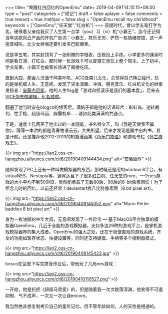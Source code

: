 +++
title= "唤醒红白回忆的OpenEmu"
date= 2019-04-09T14:15:15+08:00
type = "post"
categories = ["琐记"]
draft = false
aplayer = false
comments = true
reward = true
mathjax = false
slug = "OpenEmu recall my chirldhood"
keywords = ["OpenEmu","任天堂","红白机"]
+++
孩提时代，曾以学五笔打字为名，硬缠着父亲给我买了人生第一台学（you）习（xi）机“小霸王”，迄今还记得当年这款风云产品的开机广告词：小霸王，其乐无穷，俨然一枚情绪按钮，这一声拖音喊叫，比少女娇嗔还要引发多巴胺爆表。

说是学五笔，其实封顶背了一张附赠的字根表，压根没上手练。小学更多的课余时间是看日漫、打红白。那时候一张游戏卡可以废寝忘食玩上整个周末。上了初中，学业渐重，小霸王也被家长锁进了阁楼吃灰。
<!--more-->
直到大四，那会儿沉湎于阿美咔叽、ACG及果儿文化，总觉得自己特立独行，玩的是单机版人生。无意间，发现了贷本漫画、冲浪、朋克音乐、红白机文化的继承发扬者：[安藤杰尼斯][l1]，他的人生flag是「游戏和摇滚乐是我们的基本盘」，后来去[VICE杂志做编辑，化名贼贼][l2]。

翻遍了他当时安在blogcn的博客后，满脑子都是他的话语碎片：彩虹岛、逆转裁判、性手枪、超级玛丽、霹雳机车……诸如此类满满的共通点。

于是，速度上孔网买了他出过的一本随笔，书名特文艺，叫《我是天使我不骗你》，薄薄一本讲的都是青春物语云云，大失所望。后来才发现是国中出的书，甚是汗颜。还是推荐他2012-2013的短篇漫画集《[角乐门物语][l3]》和游戏专栏《[怀古游戏王][l4]》。

{{< img src="https://ian2.oss-cn-hangzhou.aliyuncs.com/clt6/20190409144434.png" alt="安藤画作" >}}

随即发现了PC上还有一种叫做模拟器的东西，那时候还是用的window 8平台，有virtuaNES、Nestopia等，通宵达旦下了很多红白机、任天堂的rom，一个nes游戏的大小平均不到500KB，竟然能承载了无数80后、90后的8-bit像素回忆！为了怀念儿时的回忆，以前还经常上deviantart找八比特像素图（8 bit pixel art）。

{{< img src="https://ian2.oss-cn-hangzhou.aliyuncs.com/clt6/20190409145052.png" alt="Mario Perler baddies 8 bit pixel art" >}}

身为一枚油腻的中年大叔，无意间发现了一件珍宝 — 基于MacOS平台独享的模拟器OpenEmu，几近于全能的游戏模拟器，支持多达29种的游戏平台，是掌机游戏模拟器界的集大成者。OpenEmu的强大之处，还在于简便直观的游戏系统，齐全的功能如暂存状态、快捷设置等，同时还支持键盘、手柄等多个控制器模式。

{{< img src="https://ian2.oss-cn-hangzhou.aliyuncs.com/clt6/20190409145423.jpg" >}}

bosco在监督下写完拼音作业后，带他玩了几局nes游戏：

{{< img src="https://ian2.oss-cn-hangzhou.aliyuncs.com/clt6/20190410110527.png" >}}

一开始，他是抗拒《超级马里奥》的，但是随着我一次次跳落深渊，他笑得不可遏抑制、气不成声，一次又一次让我encore。

我当然绝非想复制拷贝自己的童年记忆，但不管年龄如何，人的天性是相通的。

[l1]: https://weibo.com/andorgenesis?from=feed&loc=at&nick=Andor_Genesis
[l2]: http://www.vice.cn/read/vice-guide-top-5-dont-think-snoopy-is-just-a-cute-dog
[l3]: https://read.douban.com/ebook/3133111/
[l4]: https://read.douban.com/column/615668/

